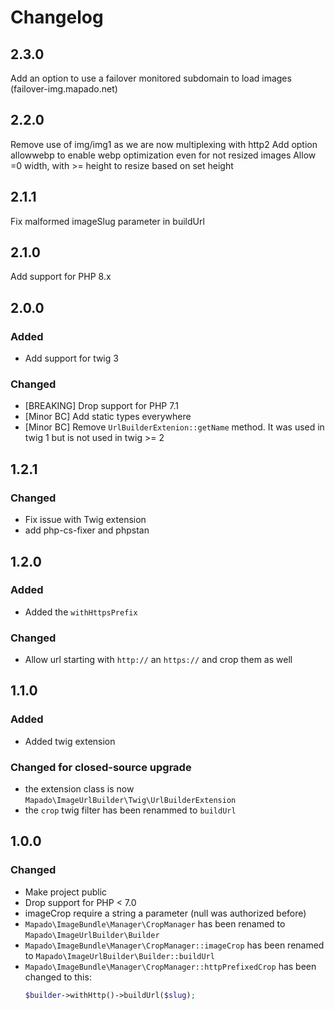 # Changelog

## 2.3.0

Add an option to use a failover monitored subdomain to load images (failover-img.mapado.net)

## 2.2.0

Remove use of img/img1 as we are now multiplexing with http2
Add option allowwebp to enable webp optimization even for not resized images
Allow =0 width, with >= height to resize based on set height

## 2.1.1

Fix malformed imageSlug parameter in buildUrl

## 2.1.0

Add support for PHP 8.x

## 2.0.0

### Added

- Add support for twig 3

### Changed

- [BREAKING] Drop support for PHP 7.1
- [Minor BC] Add static types everywhere
- [Minor BC] Remove `UrlBuilderExtenion::getName` method. It was used in twig 1 but is not used in twig >= 2

## 1.2.1

### Changed

- Fix issue with Twig extension
- add php-cs-fixer and phpstan

## 1.2.0

### Added

- Added the `withHttpsPrefix`

### Changed

- Allow url starting with `http://` an `https://` and crop them as well

## 1.1.0

### Added

- Added twig extension

### Changed for closed-source upgrade

- the extension class is now `Mapado\ImageUrlBuilder\Twig\UrlBuilderExtension`
- the `crop` twig filter has been renammed to `buildUrl`

## 1.0.0

### Changed

- Make project public
- Drop support for PHP < 7.0
- imageCrop require a string a parameter (null was authorized before)
- `Mapado\ImageBundle\Manager\CropManager` has been renamed to `Mapado\ImageUrlBuilder\Builder`
- `Mapado\ImageBundle\Manager\CropManager::imageCrop` has been renamed to `Mapado\ImageUrlBuilder\Builder::buildUrl`
- `Mapado\ImageBundle\Manager\CropManager::httpPrefixedCrop` has been changed to this:
  ```php
  $builder->withHttp()->buildUrl($slug);
  ```
